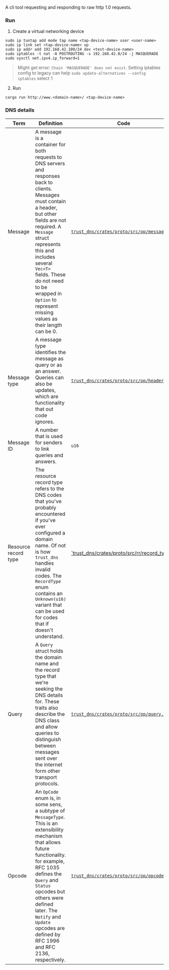A cli tool requesting and responding to raw http 1.0 requests.


### Run
1. Create a virtual networking device 
```
sudo ip tuntap add mode tap name <tap-device-name> user <user-name>
sudo ip link set <tap-device-name> up
sudo ip addr add 192.168.42.100/24 dev <test-device-name>
sudo iptables -t nat -A POSTROUTING -s 192.168.42.0/24 -j MASQUERADE
sudo sysctl net.ipv4.ip_forward=1
```
> Might get error: `Chain 'MASQUERADE' does not exist`.
> Setting iptables config to legacy can help `sudo update-alternatives --config iptables` select 1
2. Run
```
cargo run http://www.<domain-name>/ <tap-device-name>
```
### DNS details
|Term|Definition|Code|
|-|-|-|
|Message| A message is a container for both requests to DNS servers and responses back to clients. Messages must contain a header, but other fields are not required. A `Message` struct represents this and includes several `Vec<T>` fields. These do not need to be wrapped in `Option` to represent missing values as their length can be 0.|[`trust_dns/crates/proto/src/op/message.rs`](https://github.com/bluejekyll/trust-dns/blob/05f9642f335070e00693d16817184752db1f62e2/crates/proto/src/op/message.rs#L65)|
|Message type| A message type identifies the message as query or as an answer. Queries can also be updates, which are functionality that out code ignores.|[`trust_dns/crates/proto/src/op/header.rs`](https://github.com/bluejekyll/trust-dns/blob/05f9642f335070e00693d16817184752db1f62e2/crates/proto/src/op/header.rs#L86)|
|Message ID| A number that is used for senders to link queries and answers.| `u16`|
|Resource record type| The resource record type refers to the DNS codes that you've probably encountered if you've ever configured a domain name. Of not is how `trust_dns` handles invalid codes. The `RecordType` enum contains an `Unknown(u16)` variant that can be used for codes that if doesn't understand.| [`trust_dns/crates/proto/src/rr/record_type.rs](https://github.com/bluejekyll/trust-dns/blob/95b2dee327ade007bf317ca98bbd3b24c0bdd096/crates/proto/src/rr/record_type.rs#L33)|
|Query| A `Query` struct holds the domain name and the record type that we're seeking the DNS details for. These traits also describe the DNS class and allow queries to distinguish between messages sent over the internet form other transport protocols.|  [`trust_dns/crates/proto/src/op/query.rs`](https://github.com/bluejekyll/trust-dns/blob/37d4a966db2dd67bc640bef0d6dcd5a37375d562/crates/proto/src/op/query.rs#L62)|
|Opcode| An `OpCode` enum is, in some sens, a subtype of `MessageType`. This is an extensibility mechanism that allows future functionality. for example, RFC 1035 defines the `Query` and `Status` opcodes but others were defined later. The `Notify` and `Update` opcodes are defined by RFC 1996 and RFC 2136, respectively.|[`trust_dns/crates/proto/src/op/opcode.rs`](https://github.com/bluejekyll/trust-dns/blob/37d4a966db2dd67bc640bef0d6dcd5a37375d562/crates/proto/src/op/op_code.rs#L33)|